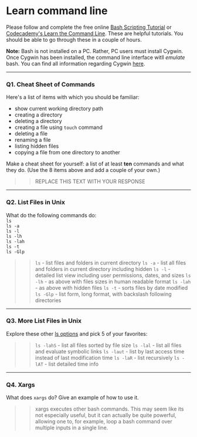 # Learn command line

Please follow and complete the free online [Bash Scripting Tutorial](https://ryanstutorials.net/bash-scripting-tutorial/) or [Codecademy's Learn the Command Line](https://www.codecademy.com/learn/learn-the-command-line). These are helpful tutorials. You should be able to go through these in a couple of hours.

**Note:** Bash is not installed on a PC. Rather, PC users must install Cygwin. Once Cygwin has been installed, the command line interface witll _emulate_ bash. You can find all information regarding Cygwin [here](https://www.cygwin.com/).

---

### Q1.  Cheat Sheet of Commands  

Here's a list of items with which you should be familiar:  
* show current working directory path
* creating a directory
* deleting a directory
* creating a file using `touch` command
* deleting a file
* renaming a file
* listing hidden files
* copying a file from one directory to another

Make a cheat sheet for yourself: a list of at least **ten** commands and what they do.  (Use the 8 items above and add a couple of your own.)  

> > REPLACE THIS TEXT WITH YOUR RESPONSE

---

### Q2.  List Files in Unix   

What do the following commands do:  
`ls`  
`ls -a`  
`ls -l`  
`ls -lh`  
`ls -lah`  
`ls -t`  
`ls -Glp`  

>> `ls`  - list files and folders in current directory
>> `ls -a` - list all files and folders in current directory including hidden
>> `ls -l` - detailed list view including user permissions, dates, and sizes
>> `ls -lh` - as above with files sizes in human readable format
>> `ls -lah`  - as above with hidden files
>> `ls -t` - sorts files by date modified
>> `ls -Glp` - list form, long format, with backslash following directories


---

### Q3.  More List Files in Unix  

Explore these other [ls options](http://www.techonthenet.com/unix/basic/ls.php) and pick 5 of your favorites:

>> `ls -lahS` - list all files sorted by file size
>> `ls -lal` - list all files and evaluate symbolic links
>> `ls -laut` - list by last access time instead of last modification time
>> `ls -laR` - list recursively
>> `ls -lAT` - list detailed time info

---

### Q4.  Xargs   

What does `xargs` do? Give an example of how to use it.

>> xargs executes other bash commands.  This may seem like its not especially useful, but it can actually be quite powerful, allowing one to, for example, loop a bash command over multiple inputs in a single line.


 

